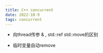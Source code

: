 ```yaml
---
title: C++ concurrent  
date: 2022-10-9  
tags: concurrent  
---
```

- 向thread传参 & , std::ref std::move的区别

- 临时变量自动remove
